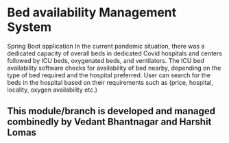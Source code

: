 # Bed availability Management System
Spring Boot application
In the current pandemic situation, there was a dedicated capacity of overall beds in dedicated Covid hospitals and centers followed by ICU beds, oxygenated beds, and ventilators. The ICU bed availability software checks for availability of bed nearby, depending on the type of bed required and the hospital preferred. User can search for the beds in the hospital based on their requirements such as (price, hospital, locality, oxygen availability etc.)

## This module/branch is developed and managed combinedly by Vedant Bhantnagar and Harshit Lomas

